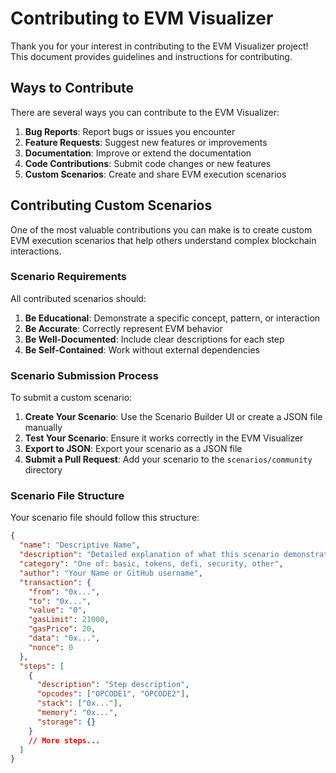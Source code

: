 # Contributing to EVM Visualizer

Thank you for your interest in contributing to the EVM Visualizer project! This document provides guidelines and instructions for contributing.

## Ways to Contribute

There are several ways you can contribute to the EVM Visualizer:

1. **Bug Reports**: Report bugs or issues you encounter
2. **Feature Requests**: Suggest new features or improvements
3. **Documentation**: Improve or extend the documentation
4. **Code Contributions**: Submit code changes or new features
5. **Custom Scenarios**: Create and share EVM execution scenarios

## Contributing Custom Scenarios

One of the most valuable contributions you can make is to create custom EVM execution scenarios that help others understand complex blockchain interactions.

### Scenario Requirements

All contributed scenarios should:

1. **Be Educational**: Demonstrate a specific concept, pattern, or interaction
2. **Be Accurate**: Correctly represent EVM behavior
3. **Be Well-Documented**: Include clear descriptions for each step
4. **Be Self-Contained**: Work without external dependencies

### Scenario Submission Process

To submit a custom scenario:

1. **Create Your Scenario**: Use the Scenario Builder UI or create a JSON file manually
2. **Test Your Scenario**: Ensure it works correctly in the EVM Visualizer
3. **Export to JSON**: Export your scenario as a JSON file
4. **Submit a Pull Request**: Add your scenario to the `scenarios/community` directory

### Scenario File Structure

Your scenario file should follow this structure:

```json
{
  "name": "Descriptive Name",
  "description": "Detailed explanation of what this scenario demonstrates",
  "category": "One of: basic, tokens, defi, security, other",
  "author": "Your Name or GitHub username",
  "transaction": {
    "from": "0x...",
    "to": "0x...",
    "value": "0",
    "gasLimit": 21000,
    "gasPrice": 20,
    "data": "0x...",
    "nonce": 0
  },
  "steps": [
    {
      "description": "Step description",
      "opcodes": ["OPCODE1", "OPCODE2"],
      "stack": ["0x..."],
      "memory": "0x...",
      "storage": {}
    }
    // More steps...
  ]
}

